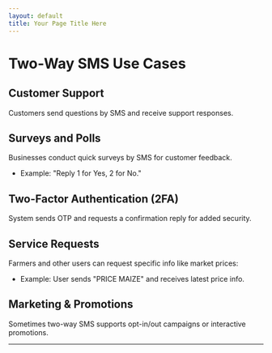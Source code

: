 ```yaml
---
layout: default
title: Your Page Title Here
---
```

# Two-Way SMS Use Cases

## Customer Support

Customers send questions by SMS and receive support responses.

## Surveys and Polls

Businesses conduct quick surveys by SMS for customer feedback.

- Example: "Reply 1 for Yes, 2 for No."

## Two-Factor Authentication (2FA)

System sends OTP and requests a confirmation reply for added security.

## Service Requests

Farmers and other users can request specific info like market prices:

- Example: User sends "PRICE MAIZE" and receives latest price info.

## Marketing & Promotions

Sometimes two-way SMS supports opt-in/out campaigns or interactive promotions.

---
